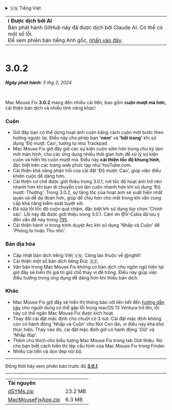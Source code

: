 <details>
<summary>🇻🇳 Tiếng Việt</summary>

[🇬🇧 English (GitHub)](https://github.com/noah-nuebling/mac-mouse-fix/releases/tag/3.0.2)\
[🇦🇩 Català](https://redirect.macmousefix.com/?target=mmf-release&tag=3.0.2&locale=ca)\
[🇩🇪 Deutsch](https://redirect.macmousefix.com/?target=mmf-release&tag=3.0.2&locale=de)\
[🇪🇸 Español](https://redirect.macmousefix.com/?target=mmf-release&tag=3.0.2&locale=es)\
[🇫🇷 Français](https://redirect.macmousefix.com/?target=mmf-release&tag=3.0.2&locale=fr)\
[🇮🇩 Indonesia](https://redirect.macmousefix.com/?target=mmf-release&tag=3.0.2&locale=id)\
[🇮🇹 Italiano](https://redirect.macmousefix.com/?target=mmf-release&tag=3.0.2&locale=it)\
[🇭🇺 Magyar](https://redirect.macmousefix.com/?target=mmf-release&tag=3.0.2&locale=hu)\
[🇳🇱 Nederlands](https://redirect.macmousefix.com/?target=mmf-release&tag=3.0.2&locale=nl)\
[🇵🇱 Polski](https://redirect.macmousefix.com/?target=mmf-release&tag=3.0.2&locale=pl)\
[🇧🇷 Português (Brasil)](https://redirect.macmousefix.com/?target=mmf-release&tag=3.0.2&locale=pt-BR)\
[🇵🇹 Português (Portugal)](https://redirect.macmousefix.com/?target=mmf-release&tag=3.0.2&locale=pt-PT)\
[🇷🇴 Română](https://redirect.macmousefix.com/?target=mmf-release&tag=3.0.2&locale=ro)\
[🇸🇪 Svenska](https://redirect.macmousefix.com/?target=mmf-release&tag=3.0.2&locale=sv)\
**🇻🇳 Tiếng Việt**\
[🇹🇷 Türkçe](https://redirect.macmousefix.com/?target=mmf-release&tag=3.0.2&locale=tr)\
[🇨🇿 Čeština](https://redirect.macmousefix.com/?target=mmf-release&tag=3.0.2&locale=cs)\
[🇬🇷 Ελληνικά](https://redirect.macmousefix.com/?target=mmf-release&tag=3.0.2&locale=el)\
[🇷🇺 Русский](https://redirect.macmousefix.com/?target=mmf-release&tag=3.0.2&locale=ru)\
[🇺🇦 Українська](https://redirect.macmousefix.com/?target=mmf-release&tag=3.0.2&locale=uk)\
[🇮🇱 עברית](https://redirect.macmousefix.com/?target=mmf-release&tag=3.0.2&locale=he)\
[🇸🇦 العربية](https://redirect.macmousefix.com/?target=mmf-release&tag=3.0.2&locale=ar)\
[🇮🇳 हिन्दी](https://redirect.macmousefix.com/?target=mmf-release&tag=3.0.2&locale=hi)\
[🇹🇭 ไทย](https://redirect.macmousefix.com/?target=mmf-release&tag=3.0.2&locale=th)\
[🇨🇳 中文 (简体)](https://redirect.macmousefix.com/?target=mmf-release&tag=3.0.2&locale=zh-Hans)\
[🇨🇳 中文 (繁體)](https://redirect.macmousefix.com/?target=mmf-release&tag=3.0.2&locale=zh-Hant)\
[🇭🇰 中文（香港)](https://redirect.macmousefix.com/?target=mmf-release&tag=3.0.2&locale=zh-HK)\
[🇯🇵 日本語](https://redirect.macmousefix.com/?target=mmf-release&tag=3.0.2&locale=ja)\
[🇰🇷 한국어](https://redirect.macmousefix.com/?target=mmf-release&tag=3.0.2&locale=ko)\
[Help translate Mac Mouse Fix to different languages!](https://github.com/noah-nuebling/mac-mouse-fix/discussions/731)
</details>
<table align=><td>
<b>ℹ️ Được dịch bởi AI</b><br>
Bản phát hành GitHub này đã được dịch bởi Claude AI. Có thể có một số lỗi.<br>
Để xem phiên bản tiếng Anh gốc, <a href="https://github.com/noah-nuebling/mac-mouse-fix/releases/tag/3.0.2">nhấn vào đây</a>.
</td></table>

<table></table>

# 3.0.2
***Ngày phát hành:** 5 thg 3, 2024*

<br>

Mac Mouse Fix **3.0.2** mang đến nhiều cải tiến, bao gồm **cuộn mượt mà hơn**, cải thiện bản dịch và nhiều tính năng khác!

### Cuộn

- Giờ đây bạn có thể dừng hoạt ảnh cuộn bằng cách cuộn một bước theo hướng ngược lại. Điều này cho phép bạn **'ném'** và **'bắt trang'** khi sử dụng 'Độ mượt: Cao', tương tự như Trackpad.
- Mac Mouse Fix giờ đây gửi các sự kiện cuộn sớm hơn trong chu kỳ làm mới màn hình, cho các ứng dụng nhiều thời gian hơn để xử lý sự kiện cuộn và hiển thị cuộn mượt mà. Điều này **cải thiện tốc độ khung hình**, đặc biệt trên các trang web phức tạp như YouTube.com.
- Cải thiện khả năng phản hồi của cài đặt 'Độ mượt: Cao', giúp việc điều khiển cuộn dễ dàng hơn.
- Cải thiện cơ chế được giới thiệu trong 3.0.1, nơi tốc độ hoạt ảnh trở nên nhanh hơn khi bạn di chuyển con lăn cuộn nhanh hơn khi sử dụng 'Độ mượt: Thường'. Trong 3.0.2, sự tăng tốc của hoạt ảnh sẽ xuất hiện nhất quán và dễ dự đoán hơn, giúp dễ chịu hơn cho mắt trong khi vẫn cung cấp khả năng kiểm soát tuyệt vời.
- Đã sửa lỗi tốc độ cuộn quá chậm, đặc biệt khi sử dụng tùy chọn 'Chính xác'. Lỗi này đã được giới thiệu trong 3.0.1. Cảm ơn @V-Coba đã lưu ý đến vấn đề này trong [795](https://github.com/noah-nuebling/mac-mouse-fix/issues/795).
- Cải thiện hành vi trong trình duyệt Arc khi sử dụng 'Nhấp và Cuộn' để 'Phóng to hoặc Thu nhỏ'.

### Bản địa hóa

- Cập nhật bản dịch tiếng Việt 🇻🇳. Công lao thuộc về @nghlt!
- Cải thiện một số bản dịch tiếng Đức 🇩🇪.
- Văn bản trong Mac Mouse Fix không có bản dịch cho ngôn ngữ hiện tại giờ đây sẽ hiển thị giá trị giữ chỗ thay vì để trống. Điều này giúp việc điều hướng trong ứng dụng dễ dàng hơn khi thiếu bản dịch.

### Khác

- Mac Mouse Fix giờ đây sẽ hiển thị thông báo với liên kết đến [hướng dẫn này](https://github.com/noah-nuebling/mac-mouse-fix/discussions/861) cho người dùng có thể gặp lỗi trong macOS 13 Ventura trở lên, lỗi này có thể ngăn Mac Mouse Fix được kích hoạt.
- Thay đổi cài đặt mặc định cho chuột có 3 nút. Cài đặt mặc định không còn có hành động 'Nhấp và Cuộn' cho Nút Con lăn, vì điều này khá khó thực hiện. Thay vào đó, cài đặt mặc định giờ có hành động 'Giữ' và 'Nhấp đúp'.
- Thêm chú thích cho biểu tượng Mac Mouse Fix trong tab Giới thiệu. Nó cho bạn biết cách hiển thị tệp cấu hình của Mac Mouse Fix trong Finder.
- Nhiều cải tiến và dọn dẹp nội bộ.

---

Đồng thời hãy xem phiên bản trước đó [**3.0.1**](https://redirect.macmousefix.com/?target=mmf-release&tag=3.0.1&locale=vi).

---

<table align="start">
<tr>
    <td colspan=2>
        <b>Tài nguyên</b>
    </td>
</tr>
<tr>
    <td><a href="https://github.com/noah-nuebling/mac-mouse-fix/releases/download/3.0.2/dSYMs.zip">dSYMs.zip</a></td>
    <td>23.2 MB</td>
</tr>
<tr>
    <td><a href="https://github.com/noah-nuebling/mac-mouse-fix/releases/download/3.0.2/MacMouseFixApp.zip">MacMouseFixApp.zip</a></td>
    <td>6.3 MB</td>
</tr>
</table>